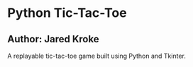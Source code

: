 # Python Tic-Tac-Toe

## Author: Jared Kroke

A replayable tic-tac-toe game built using Python and Tkinter.
